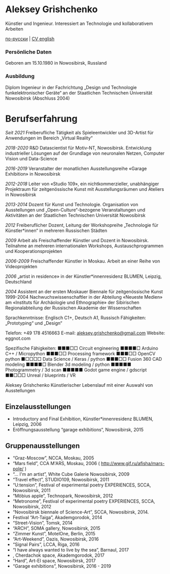 # Aleksey Grishchenko

Künstler und Ingenieur. Interessiert an Technologie und kollaborativem Arbeiten

[по-русски](readme_ru.md) | [CV english](cv_en.md)

### Persönliche Daten
Geboren am 15.10.1980 in Nowosibirsk, Russland

### Ausbildung
Diplom Ingenieur in der Fachrichtung „Design und Technologie funkelektronischer Geräte“ an der Staatlichen Technischen Universität Nowosibirsk (Abschluss 2004)

# Berufserfahrung
*Seit 2021* Freiberufliche Tätigkeit als Spieleentwickler und 3D-Artist für Anwendungen im Bereich „Virtual Reality“

*2018-2020* R&D Datascientist für Motiv-NT, Nowosibirsk. Entwicklung industrieller Lösungen auf der Grundlage von neuronalen Netzen, Computer Vision und Data-Science

*2016-2019* Veranstalter der monatlichen Ausstellungsreihe «Garage Exhibition» in Nowosibirsk

*2012-2018* Leiter von «Studio 109», ein nichtkommerzieller, unabhängiger Projektraum für zeitgenössische Kunst mit Ausstellungsräumen und Ateliers in Nowosibirsk

*2013-2014* Dozent für Kunst und Technologie. Organisation von Ausstellungen und „Open-Culture“-bezogene Veranstaltungen und Aktivitäten an der Staatlichen Technischen Universität Nowosibirsk

*2012* Freiberuflicher Dozent, Leitung der Workshopreihe „Technologie für Künstler*innen“ in mehreren Russischen Städten

*2009* Arbeit als Freischaffender Künstler und Dozent in Nowosibirsk. Teilnahme an mehreren internationalen Workshops, Austauschprogrammen und Kooperationsprojekten

*2006-2009* Freischaffender Künstler in Moskau. Arbeit an einer Reihe von Videoprojekten

*2006* „artist in residence» in der Künstler*innenresidenz BLUMEN, Leipzig, Deutschland

*2004* Assistent an der ersten Moskauer Biennale für zeitgenössische Kunst
1999-2004 Nachwuchswissenschaftler in der Abteilung «Neueste Medien» am «Instituts für Archäologie und Ethnographie» der Sibirischen Regionalabteilung der Russischen Akademie der Wissenschaften

Sprachkenntnisse: Englisch C1+, Deutsch A1, Russisch
Fähigkeiten: „Prototyping“ und „Design“

Telefon: +49 178 4516663
E-mail: aleksey.grishchenko@gmail.com
Website: eggnot.com

Spezifische Fähigkeiten:
■■■□□ Circuit engineering
■■■■□ Arduino C++ / Micropython
■■■□□ Processing framework
■■■□□ OpenCV python
■□□□□ Data Science / Keras / python
■■■□□ Fusion 360 CAD modeling
■■■■□ Blender 3d modeling / python
■■■■■ Photogrammetry / 3d scan
■■■■■ Godot game engine / gdscript
■■□□□ Unreal / blueprints / VR

Aleksey Grishchenko
Künstlerischer Lebenslauf mit einer Auswahl von Ausstellungen

## Einzelausstellungen
* Introductory and Final Exhibition, Künstler*innenresidenz BLUMEN, Leipzig, 2006
* Eröffnungsausstellung “garage exhibitions“, Nowosibirsk, 2015

## Gruppenausstellungen
* “Graz-Moscow”, NCCA, Moskau, 2005
* “Mars field”, CCA M'ARS, Moskau, 2006 ( http://www.gif.ru/afisha/mars-pole/ )
* “... I'm an artist”, White Cube Galerie Nowosibirsk, 2009
* “Travel effect”, STUDIO109, Nowosibirsk, 2011
* “U:tension”, Festival of experimental poetry EXPERIENCES, SCCA, Nowosibirsk, 2011
* “Möbius apple”, Technopark, Nowosibirsk, 2012
* “Metronome”, Festival of experimental poetry EXPERIENCES, SCCA, Nowosibirsk, 2012
* “Novosibirsk biennale of Science-Art”, SCCA, Nowosibirsk, 2014.
* Festival “Art-Taiga”, Akademgorodok, 2014
* “Street-Vision”, Tomsk, 2014
* “ARCH”, SOMA gallery, Nowosibirsk, 2015
* “Zimmer Kunst”, MotelOne, Berlin, 2015
* “Art-Weekend”, Oazis, Nowosibirsk, 2016
* “Signal Pairs”, LCCA, Riga, 2016
* “I have always wanted to live by the sea”, Barnaul, 2017
* , Cherdachok space, Akademgorodok, 2017
* “Hard”, Art-El space, Nowosibirsk, 2017
* “Garage exhibitions”, Nowosibirsk, 2016 - 2019